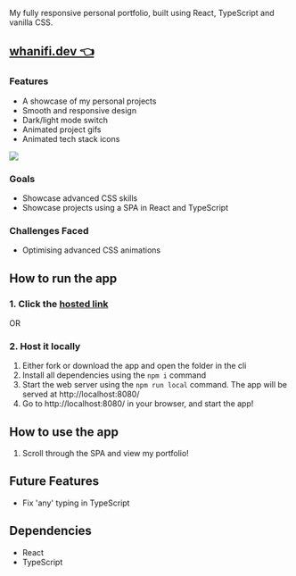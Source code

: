 My fully responsive personal portfolio, built using React, TypeScript and vanilla CSS.
## [whanifi.dev 👈](https://www.whanifi.dev)

### Features
- A showcase of my personal projects
- Smooth and responsive design
- Dark/light mode switch
- Animated project gifs
- Animated tech stack icons

![](screencap1.png)

### Goals
- Showcase advanced CSS skills
- Showcase projects using a SPA in React and TypeScript

### Challenges Faced
- Optimising advanced CSS animations

## How to run the app
### 1. Click the [hosted link](https://www.whanifi.dev)

OR

### 2. Host it locally
1.	Either fork or download the app and open the folder in the cli
2.	Install all dependencies using the `npm i` command
3.	Start the web server using the `npm run local` command. The app will be served at http://localhost:8080/
4.	Go to  http://localhost:8080/ in your browser, and start the app!

## How to use the app
1. Scroll through the SPA and view my portfolio!

## Future Features
- Fix 'any' typing in TypeScript

## Dependencies
- React
- TypeScript
